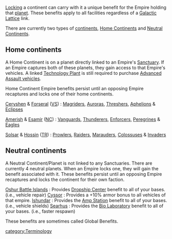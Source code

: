 [Locking](Continental_lock.md) a continent can carry with it a
unique benefit for the Empire holding that [planet](Planet.md).
These benefits apply to all facilities regardless of a [Galactic
Lattice](Galactic_Lattice.md) link.

There are currently two types of [continents](Continent.md),
[Home Continents](Home_Continent.md) and [Neutral
Continents](Neutral_Continent.md).

## Home continents

A Home Continent is on a planet directly linked to an Empire's
[Sanctuary](Sanctuary.md). If an Empire captures both of these
planets, they gain access to that Empire's vehicles. A linked
[Technology Plant](Technology_Plant.md) is still required to
purchase [Advanced Assault
vehicles](Advanced_Assault_vehicles.md).

Home Continent Empire benefits persist until an opposing Empire
recaptures and locks one of their home continents.

[Ceryshen](Ceryshen.md) & [Forseral](Forseral.md) ([VS](Vanu_Sovereignty.md)) : [Magriders](Magrider.md), [Auroras](Aurora.md), [Threshers](Thresher.md), [Aphelions](Aphelion.md) & [Eclipses](Eclipse.md)

<!-- -->

[Amerish](Amerish.md) & [Esamir](Esamir.md) ([NC](New_Conglomerate.md)) : [Vanguards](Vanguard.md), [Thunderers](Thunderer.md), [Enforcers](Enforcer.md), [Peregrines](Peregrine.md) & [Eagles](Eagle.md)

<!-- -->

[Solsar](Solsar.md) & [Hossin](Hossin.md) ([TR](Terran_Republic.md)) : [Prowlers](Prowler.md), [Raiders](Raider.md), [Marauders](Marauder.md), [Colossuses](Colossus.md) & [Invaders](Invader.md)

## Neutral continents

A Neutral Continent/Planet is not linked to any Sanctuaries. There are
currently 4 neutral planets. When an Empire locks one, they will gain
the benefit associated with it. These benefits persist until an opposing
Empire recaptures and locks the continent for their own faction.

[Oshur Battle Islands](Oshur.md) : Provides [Dropship Center](Dropship_Center.md) benefit to all of your bases. (i.e., vehicle repair)
[Cyssor](Cyssor.md) : Provides a +10% armor bonus to all vehicles of that empire.
[Ishundar](Ishundar.md) : Provides the [Amp Station](Amp_Station.md) benefit to all of your bases. (i.e., vehicle shields)
[Searhus](Searhus.md) : Provides the [Bio Laboratory](Bio_Laboratory.md) benefit to all of your bases. (i.e., faster respawn)

These benefits are sometimes called Global Benefits.

[category:Terminology](category:Terminology.md)
